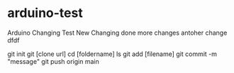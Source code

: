 # arduino-test

Arduino Changing Test
New Changing done
more changes
antoher change
dfdf

git init
git [clone url]
cd [foldername]
ls
git add [filename]
git commit -m "message"
git push origin main
